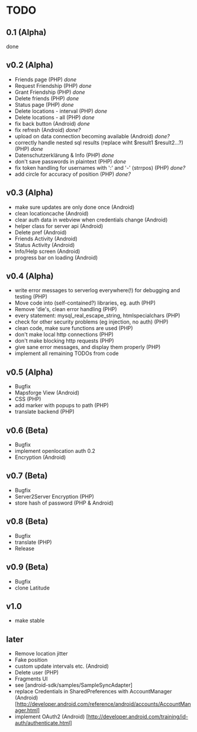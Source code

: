 TODO
====

0.1 (Alpha)
---
done

v0.2 (Alpha)
----
- Friends page (PHP) *done*
- Request Friendship (PHP) *done*
- Grant Friendship (PHP) *done*
- Delete friends (PHP) *done*
- Status page (PHP) *done*
- Delete locations - interval (PHP) *done*
- Delete locations - all (PHP) *done*
- fix back button (Android) *done*
- fix refresh (Android) *done?*
- upload on data connection becoming available (Android) *done?*
- correctly handle nested sql results (replace wiht $result1 $result2...?) (PHP) *done*
- Datenschutzerklärung & Info (PHP) *done*
- don't save passwords in plaintext (PHP) *done*
- fix token handling for usernames with ':' and '-' (strrpos) (PHP) *done?*
- add circle for accuracy of position (PHP) *done?*

v0.3 (Alpha)
-----------
- make sure updates are only done once (Android)
- clean locationcache (Android)
- clear auth data in webview when credentials change (Android)
- helper class for server api (Android)
- Delete pref (Android)
- Friends Activity (Android)
- Status Activity (Android)
- Info/Help screen (Android)
- progress bar on loading (Android)

v0.4 (Alpha)
------------
- write error messages to serverlog everywhere(!) for debugging and testing (PHP)
- Move code into (self-contained?) libraries, eg. auth (PHP)
- Remove 'die's, clean error handling (PHP)
- every statement: mysql_real_escape_string, htmlspecialchars (PHP)
- check for other security problems (eg injection, no auth) (PHP)
- clean code, make sure functions are used (PHP)
- don't make local http connections (PHP)
- don't make blocking http requests (PHP)
- give sane error messages, and display them properly (PHP)
- implement all remaining TODOs from code

v0.5 (Alpha)
-----------
- Bugfix
- Mapsforge View (Android)
- CSS (PHP)
- add marker with popups to path (PHP)
- translate backend (PHP)

v0.6 (Beta)
-----------
- Bugfix
- implement openlocation auth 0.2
- Encryption (Android)

v0.7 (Beta)
-----------
- Bugfix
- Server2Server Encryption (PHP)
- store hash of password (PHP & Android)

v0.8 (Beta)
-----------
- Bugfix
- translate (PHP)
- Release

v0.9 (Beta)
-----------
- Bugfix
- clone Latitude

v1.0
----
- make stable

later
-----
- Remove location jitter
- Fake position
- custom update intervals etc. (Android)
- Delete user (PHP)
- Fragments UI
- see [android-sdk/samples/SampleSyncAdapter]
- replace Credentials in SharedPreferences with AccountManager (Android) [http://developer.android.com/reference/android/accounts/AccountManager.html]
- implement OAuth2 (Android) [http://developer.android.com/training/id-auth/authenticate.html]
